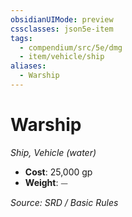 ```yaml
---
obsidianUIMode: preview
cssclasses: json5e-item
tags:
  - compendium/src/5e/dmg
  - item/vehicle/ship
aliases:
  - Warship
---
```

# Warship
*Ship, Vehicle (water)*  

- **Cost**: 25,000 gp
- **Weight**: ⏤

*Source: SRD / Basic Rules*